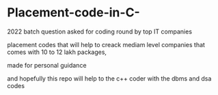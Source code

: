 # Placement-code-in-C-
2022 batch question asked for coding round by top IT companies 

placement codes that will help to creack mediam level companies that comes with 10 to 12 lakh packages,

made for personal guidance 

and hopefully this repo will help to the c++ coder with the dbms and dsa codes

